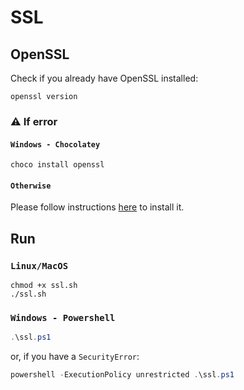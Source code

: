 # SSL

## OpenSSL

Check if you already have OpenSSL installed:

```shell
openssl version
```

### ⚠️ If error

#### `Windows - Chocolatey`

```shell
choco install openssl
```

#### `Otherwise`

Please follow instructions [here](https://github.com/openssl/openssl) to install it.

## Run

### `Linux/MacOS`

```shell
chmod +x ssl.sh
./ssl.sh
```

### `Windows - Powershell`

```powershell
.\ssl.ps1
```

or, if you have a `SecurityError`:

```powershell
powershell -ExecutionPolicy unrestricted .\ssl.ps1
